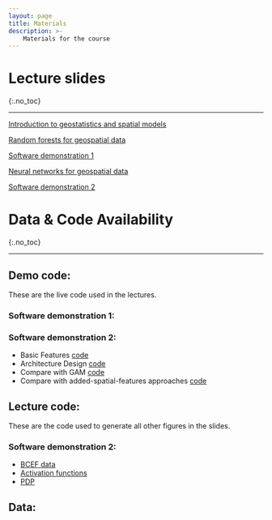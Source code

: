 ```yaml
---
layout: page
title: Materials
description: >-
    Materials for the course
---
```

# Lecture slides
{:.no_toc}

---
[Introduction to geostatistics and spatial models](https://abhirupdatta.github.io/Test/slides/Lec_1_Intro.pdf)

[Random forests for geospatial data](https://abhirupdatta.github.io/Test/slides//Lec_2_rf.pdf)

[Software demonstration 1](https://abhirupdatta.github.io/Test/slides/Lec_2_rf.pdf)

[Neural networks for geospatial data](https://abhirupdatta.github.io/Test/slides/Lec_2_rf.pdf)

[Software demonstration 2](https://abhirupdatta.github.io/Test/slides/Lec_4_geospaNN.pdf)


# Data & Code Availability
{:.no_toc}

---

## Demo code:
These are the live code used in the lectures.
### Software demonstration 1:

### Software demonstration 2:
- Basic Features [code](https://abhirupdatta.github.io/Test/demo_code/Example_utils.ipynb)
- Architecture Design [code](https://abhirupdatta.github.io/Test/demo_code/Example_architecture.ipynb)
- Compare with GAM [code](https://abhirupdatta.github.io/Test/demo_code/Example_GAM.ipynb)
- Compare with added-spatial-features approaches [code](https://abhirupdatta.github.io/Test/demo_code/Example_addcovariates.ipynb)

## Lecture code:
These are the code used to generate all other figures in the slides.

### Software demonstration 2:
- [BCEF data](https://abhirupdatta.github.io/Test/lec_code/lec3_ibc/BCEF.py)
- [Activation functions](https://abhirupdatta.github.io/Test/lec_code/lec3_ibc/Activation.ipynb)
- [PDP](https://abhirupdatta.github.io/Test/lec_code/lec3_ibc/PDP.ipynb)

## Data:









